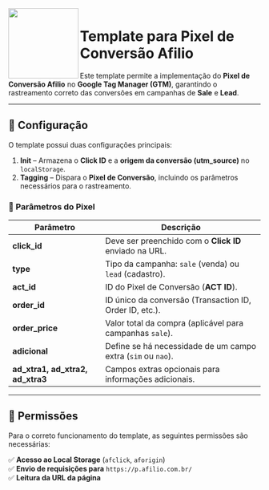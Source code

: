 <img src="https://user-images.githubusercontent.com/78829381/121952199-500cb100-cd32-11eb-9cf6-a420f6acde9e.png" width='140px' height='140px' align='left' />

# **Template para Pixel de Conversão Afilio**

Este template permite a implementação do **Pixel de Conversão Afilio** no **Google Tag Manager (GTM)**, garantindo o rastreamento correto das conversões em campanhas de **Sale** e **Lead**.

---

## **📌 Configuração**

O template possui duas configurações principais:

1. **Init** – Armazena o **Click ID** e a **origem da conversão (utm_source)** no `localStorage`.
2. **Tagging** – Dispara o **Pixel de Conversão**, incluindo os parâmetros necessários para o rastreamento.

### **🎯 Parâmetros do Pixel**

| Parâmetro                        | Descrição                                                    |
| -------------------------------- | ------------------------------------------------------------ |
| **click_id**                     | Deve ser preenchido com o **Click ID** enviado na URL.       |
| **type**                         | Tipo da campanha: `sale` (venda) ou `lead` (cadastro).       |
| **act_id**                       | ID do Pixel de Conversão (**ACT ID**).                       |
| **order_id**                     | ID único da conversão (Transaction ID, Order ID, etc.).      |
| **order_price**                  | Valor total da compra (aplicável para campanhas `sale`).     |
| **adicional**                    | Define se há necessidade de um campo extra (`sim` ou `nao`). |
| **ad_xtra1, ad_xtra2, ad_xtra3** | Campos extras opcionais para informações adicionais.         |

---

## **📜 Permissões**

Para o correto funcionamento do template, as seguintes permissões são necessárias:

✅ **Acesso ao Local Storage** (`afclick`, `aforigin`)  
✅ **Envio de requisições para** `https://p.afilio.com.br/`  
✅ **Leitura da URL da página**
